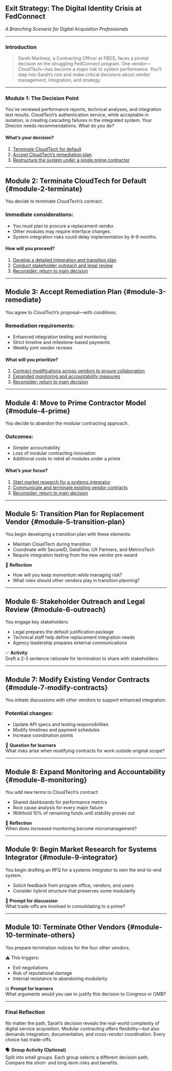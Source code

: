 
## Exit Strategy: The Digital Identity Crisis at FedConnect

_A Branching Scenario for Digital Acquisition Professionals_

---

### Introduction

> Sarah Martinez, a Contracting Officer at FBDS, faces a pivotal decision on the struggling FedConnect program. One vendor—CloudTech—has become a major risk to system performance. You’ll step into Sarah’s role and make critical decisions about vendor management, integration, and strategy.

---

### Module 1: The Decision Point

You’ve reviewed performance reports, technical analyses, and integration test results. CloudTech’s authentication service, while acceptable in isolation, is creating cascading failures in the integrated system. Your Director needs recommendations. What do you do?

#### What’s your decision?

1. [Terminate CloudTech for default](#module-2-terminate)
2. [Accept CloudTech’s remediation plan](#module-3-remediate)
3. [Restructure the system under a single prime contractor](#module-4-prime)

---

## Module 2: Terminate CloudTech for Default {#module-2-terminate}

You decide to terminate CloudTech’s contract.

### Immediate considerations:

- You must plan to procure a replacement vendor.
- Other modules may require interface changes.
- System integration risks could delay implementation by 6–9 months.

#### How will you proceed?

1. [Develop a detailed integration and transition plan](#module-5-transition-plan)
2. [Conduct stakeholder outreach and legal review](#module-6-outreach)
3. [Reconsider: return to main decision](#module-1)

---

## Module 3: Accept Remediation Plan {#module-3-remediate}

You agree to CloudTech’s proposal—with conditions.

### Remediation requirements:

- Enhanced integration testing and monitoring
- Strict timeline and milestone-based payments
- Weekly joint vendor reviews

#### What will you prioritize?

1. [Contract modifications across vendors to ensure collaboration](#module-7-modify-contracts)
2. [Expanded monitoring and accountability measures](#module-8-monitoring)
3. [Reconsider: return to main decision](#module-1)

---

## Module 4: Move to Prime Contractor Model {#module-4-prime}

You decide to abandon the modular contracting approach.

### Outcomes:

- Simpler accountability
- Loss of modular contracting innovation
- Additional costs to rebid all modules under a prime

#### What’s your focus?

1. [Start market research for a systems integrator](#module-9-integrator)
2. [Communicate and terminate existing vendor contracts](#module-10-terminate-others)
3. [Reconsider: return to main decision](#module-1)

---

## Module 5: Transition Plan for Replacement Vendor {#module-5-transition-plan}

You begin developing a transition plan with these elements:

- Maintain CloudTech during transition
- Coordinate with SecureID, DataFlow, UX Partners, and MetricsTech
- Require integration testing from the new vendor pre-award

🎯 **Reflection**  
- How will you keep momentum while managing risk?
- What roles should other vendors play in transition planning?

---

## Module 6: Stakeholder Outreach and Legal Review {#module-6-outreach}

You engage key stakeholders:

- Legal prepares the default justification package
- Technical staff help define replacement integration needs
- Agency leadership prepares external communications

✅ **Activity**  
Draft a 2-3 sentence rationale for termination to share with stakeholders.

---

## Module 7: Modify Existing Vendor Contracts {#module-7-modify-contracts}

You initiate discussions with other vendors to support enhanced integration.

### Potential changes:

- Update API specs and testing responsibilities
- Modify timelines and payment schedules
- Increase coordination points

📌 **Question for learners**  
What risks arise when modifying contracts for work outside original scope?

---

## Module 8: Expand Monitoring and Accountability {#module-8-monitoring}

You add new terms to CloudTech’s contract:

- Shared dashboards for performance metrics
- Root cause analysis for every major failure
- Withhold 10% of remaining funds until stability proves out

🧠 **Reflection**  
When does increased monitoring become micromanagement?

---

## Module 9: Begin Market Research for Systems Integrator {#module-9-integrator}

You begin drafting an RFQ for a systems integrator to own the end-to-end system.

- Solicit feedback from program office, vendors, and users
- Consider hybrid structure that preserves some modularity

📣 **Prompt for discussion**  
What trade-offs are involved in consolidating to a prime?

---

## Module 10: Terminate Other Vendors {#module-10-terminate-others}

You prepare termination notices for the four other vendors.

⚠️ This triggers:

- Exit negotiations
- Risk of reputational damage
- Internal resistance to abandoning modularity

⚖️ **Prompt for learners**  
What arguments would you use to justify this decision to Congress or OMB?

---

### Final Reflection

No matter the path, Sarah’s decision reveals the real-world complexity of digital service acquisition. Modular contracting offers flexibility—but also demands integration, documentation, and cross-vendor coordination. Every choice has trade-offs.

🗣️ **Group Activity (Optional)**  
Split into small groups. Each group selects a different decision path. Compare the short- and long-term risks and benefits.
